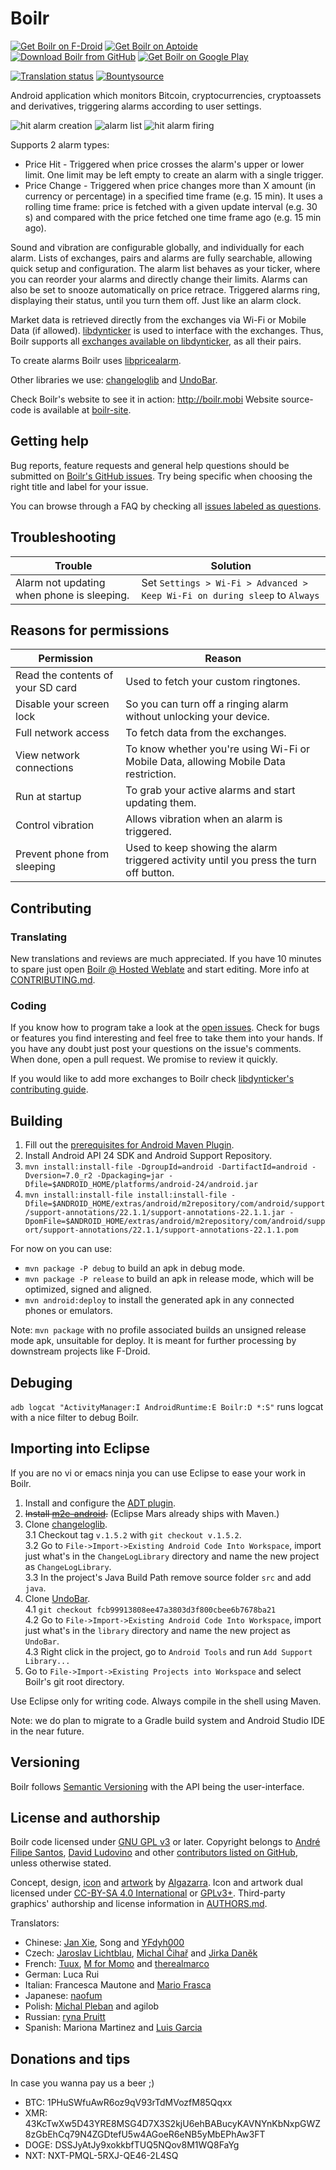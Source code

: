 # Boilr
[![Get Boilr on F-Droid](https://github.com/drpout/boilr/raw/master/src/main/img/store_badges/f-droid.png)](https://f-droid.org/repository/browse/?fdid=mobi.boilr.boilr)  [![Get Boilr on Aptoide](https://github.com/drpout/boilr/raw/master/src/main/img/store_badges/aptoide.png)](https://drpout.store.aptoide.com/app/market/mobi.boilr.boilr/9/22752431/Boilr)  [![Download Boilr from GitHub](https://github.com/drpout/boilr/raw/master/src/main/img/store_badges/github.png)](https://github.com/drpout/boilr/releases)  [![Get Boilr on Google Play](https://github.com/drpout/boilr/raw/master/src/main/img/store_badges/google_play.png)](https://play.google.com/store/apps/details?id=mobi.boilr.boilr)

[![Translation status](https://hosted.weblate.org/widgets/boilr/-/svg-badge.svg)](https://hosted.weblate.org/engage/boilr/?utm_source=widget)  [![Bountysource](https://api.bountysource.com/badge/tracker?tracker_id=6817098)](https://www.bountysource.com/teams/drpout/issues?tracker_ids=6817098)

Android application which monitors Bitcoin, cryptocurrencies, cryptoassets and derivatives, triggering alarms according to user settings.

![hit alarm creation](https://github.com/drpout/boilr/raw/master/src/main/img/screenshots/hit_creation.png) ![alarm list](https://github.com/drpout/boilr/raw/master/src/main/img/screenshots/alarm_list.png) ![hit alarm firing](https://github.com/drpout/boilr/raw/master/src/main/img/screenshots/hit_firing.png)

Supports 2 alarm types:

* Price Hit - Triggered when price crosses the alarm's upper or lower limit. One limit may be left empty to create an alarm with a single trigger.
* Price Change - Triggered when price changes more than X amount (in currency or percentage) in a specified time frame (e.g. 15 min). It uses a rolling time frame: price is fetched with a given update interval (e.g. 30 s) and compared with the price fetched one time frame ago (e.g. 15 min ago).

Sound and vibration are configurable globally, and individually for each alarm. Lists of exchanges, pairs and alarms are fully searchable, allowing quick setup and configuration. The alarm list behaves as your ticker, where you can reorder your alarms and directly change their limits. Alarms can also be set to snooze automatically on price retrace. Triggered alarms ring, displaying their status, until you turn them off. Just like an alarm clock.

Market data is retrieved directly from the exchanges via Wi-Fi or Mobile Data (if allowed). [libdynticker](https://github.com/drpout/libdynticker) is used to interface with the exchanges. Thus, Boilr supports all [exchanges available on libdynticker](https://github.com/drpout/libdynticker/#supported-exchanges), as all their pairs.

To create alarms Boilr uses [libpricealarm](https://github.com/drpout/libpricealarm).

Other libraries we use: [changeloglib](https://github.com/gabrielemariotti/changeloglib) and [UndoBar](https://github.com/soarcn/UndoBar).

Check Boilr's website to see it in action: http://boilr.mobi Website source-code is available at [boilr-site](https://github.com/drpout/boilr-site).

## Getting help
Bug reports, feature requests and general help questions should be submitted on [Boilr's GitHub issues](https://github.com/drpout/boilr/issues). Try being specific when choosing the right title and label for your issue.

You can browse through a FAQ by checking all [issues labeled as questions](https://github.com/drpout/boilr/issues?q=label%3Aquestion).

## Troubleshooting

Trouble | Solution
------- | --------
Alarm not updating when phone is sleeping. | Set `Settings > Wi-Fi > Advanced > Keep Wi-Fi on during sleep` to `Always`

## Reasons for permissions

Permission | Reason
---------- | ------
Read the contents of your SD card | Used to fetch your custom ringtones.
Disable your screen lock | So you can turn off a ringing alarm without unlocking your device.
Full network access | To fetch data from the exchanges.
View network connections | To know whether you're using Wi-Fi or Mobile Data, allowing Mobile Data restriction. 
Run at startup | To grab your active alarms and start updating them. 
Control vibration | Allows vibration when an alarm is triggered. 
Prevent phone from sleeping | Used to keep showing the alarm triggered activity until you press the turn off button.

## Contributing

### Translating
New translations and reviews are much appreciated. If you have 10 minutes to spare just open [Boilr @ Hosted Weblate](https://hosted.weblate.org/projects/boilr/) and start editing. More info at [CONTRIBUTING.md](/CONTRIBUTING.md).

### Coding
If you know how to program take a look at the [open issues](https://github.com/drpout/boilr/issues). Check for bugs or features you find interesting and feel free to take them into your hands. If you have any doubt just post your questions on the issue's comments. When done, open a pull request. We promise to review it quickly.

If you would like to add more exchanges to Boilr check [libdynticker's contributing guide](https://github.com/drpout/libdynticker/blob/master/CONTRIBUTING.md).

## Building
1. Fill out the [prerequisites for Android Maven Plugin](http://simpligility.github.io/android-maven-plugin/index.html#required_setup).
2. Install Android API 24 SDK and Android Support Repository.
3. `mvn install:install-file -DgroupId=android -DartifactId=android -Dversion=7.0_r2 -Dpackaging=jar -Dfile=$ANDROID_HOME/platforms/android-24/android.jar`
4. `mvn install:install-file install:install-file -Dfile=$ANDROID_HOME/extras/android/m2repository/com/android/support/support-annotations/22.1.1/support-annotations-22.1.1.jar -DpomFile=$ANDROID_HOME/extras/android/m2repository/com/android/support/support-annotations/22.1.1/support-annotations-22.1.1.pom`

For now on you can use:

* `mvn package -P debug` to build an apk in debug mode.
* `mvn package -P release` to build an apk in release mode, which will be optimized, signed and aligned.
* `mvn android:deploy` to install the generated apk in any connected phones or emulators.

Note: `mvn package` with no profile associated builds an unsigned release mode apk, unsuitable for deploy. It is meant for further processing by downstream projects like F-Droid.

## Debuging
`adb logcat "ActivityManager:I AndroidRuntime:E Boilr:D *:S"` runs logcat with a nice filter to debug Boilr.

## Importing into Eclipse
If you are no vi or emacs ninja you can use Eclipse to ease your work in Boilr.

1. Install and configure the [ADT plugin](http://android.magicer.xyz/sdk/installing/installing-adt.html).
2. ~~Install [m2e-android](https://rgladwell.github.io/m2e-android).~~ (Eclipse Mars already ships with Maven.)
3. Clone [changeloglib](https://github.com/gabrielemariotti/changeloglib/).  
3.1 Checkout tag `v.1.5.2` with `git checkout v.1.5.2`.  
3.2 Go to `File->Import->Existing Android Code Into Workspace`, import just what's in the `ChangeLogLibrary` directory and name the new project as `ChangeLogLibrary`.  
3.3  In the project's Java Build Path remove source folder `src` and add `java`.
4. Clone [UndoBar](https://github.com/soarcn/UndoBar).  
4.1  `git checkout fcb99913808ee47a3803d3f800cbee6b7678ba21`  
4.2 Go to `File->Import->Existing Android Code Into Workspace`, import just what's in the `library` directory and name the new project as `UndoBar`.  
4.3 Right click in the project, go to `Android Tools` and run `Add Support Library...`
5. Go to `File->Import->Existing Projects into Workspace` and select Boilr's git root directory.

Use Eclipse only for writing code. Always compile in the shell using Maven.

Note: we do plan to migrate to a Gradle build system and Android Studio IDE in the near future.

## Versioning
Boilr follows [Semantic Versioning](http://semver.org) with the API being the user-interface.

## License and authorship
Boilr code licensed under [GNU GPL v3](/LICENSE) or later. Copyright belongs to [André Filipe Santos](https://github.com/andrefbsantos), [David Ludovino](https://github.com/dllud) and other [contributors listed on GitHub](https://github.com/drpout/boilr/graphs/contributors), unless otherwise stated.

Concept, design, [icon](src/main/img/icons/ic_boilr.ai) and [artwork](src/main/img) by [Algazarra](https://www.behance.net/algazarra). Icon and artwork dual licensed under [CC-BY-SA 4.0 International](https://creativecommons.org/licenses/by-sa/4.0) or [GPLv3+](/LICENSE). Third-party graphics' authorship and license information in [AUTHORS.md](src/main/img/AUTHORS.md).

Translators:

* Chinese: [Jan Xie](https://github.com/janx), Song and [YFdyh000](https://hosted.weblate.org/user/yfdyh000)
* Czech: [Jaroslav Lichtblau](https://github.com/svetlemodry), [Michal Čihař](https://github.com/nijel) and [Jirka Daněk](https://hosted.weblate.org/user/jirkadanek)
* French: [Tuux](http://www.rtnp.org), [M for Momo](http://www.rtnp.org) and [therealmarco](https://hosted.weblate.org/user/therealmarco)
* German: Luca Rui
* Italian: Francesca Mautone and [Mario Frasca](https://hosted.weblate.org/user/mfrasca)
* Japanese: [naofum](https://hosted.weblate.org/user/naofum)
* Polish: [Michal Pleban](https://pl.linkedin.com/in/michalpleban) and agilob
* Russian: [ryna Pruitt](https://hosted.weblate.org/user/irynapruitt)
* Spanish: Mariona Martinez and [Luis Garcia](https://hosted.weblate.org/user/luigars)

## Donations and tips
In case you wanna pay us a beer ;)

* BTC: 1PHuSWfuAwR6oz9qV93rTdMVozfM85Qqxx
* XMR: 43KcTwXw5D43YRE8MSG4D7X3S2kjU6ehBABucyKAVNYnKbNxpGWZ8zGbEhCq79N4ZGDtefU5w4AGoeR6eNB5yMbEPhAw3FT
* DOGE: DSSJyAtJy9xokkbfTUQ5NQov8M1WQ8FaYg
* NXT: NXT-PMQL-5RXJ-QE46-2L4SQ
